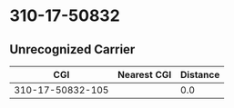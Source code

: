 # 310-17-50832
## Unrecognized Carrier


| CGI | Nearest CGI | Distance |
|-----|-------------|----------|
| 310-17-50832-105 |  | 0.0 |
